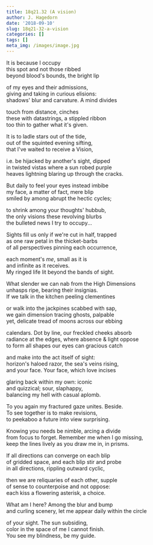 ```yaml
---
title: 18q21.32 (A vision)
author: J. Hagedorn
date: '2018-09-10'
slug: 18q21-32-a-vision
categories: []
tags: []
meta_img: /images/image.jpg
---
```


It is because I occupy  
this spot and not those ribbed  
beyond blood's bounds, the bright lip  

of my eyes and their admissions,  
giving and taking in curious elisions:  
shadows' blur and carvature. A mind divides  

touch from distance, cinches  
these with datastrings, a stippled ribbon  
too thin to gather what it's given.  

It is to ladle stars out of the tide,  
out of the squinted evening sifting,  
that I've waited to receive a Vision,  

i.e. be hijacked by another's sight, dipped  
in twisted vistas where a sun robed purple  
heaves lightning blaring up through the cracks.  

But daily to feel your eyes instead imbibe  
my face, a matter of fact, mere blip  
smiled by among abrupt the hectic cycles;  

to shrink among your thoughts' hubbub,  
the only visions these revolving blurbs  
the bulleted news I try to occupy...  
                                                      
Sights fill us only if we're cut in half, trapped  
as one raw petal in the thicket-barbs  
of all perspectives pinning each occurrence,  
                                                      
each moment's *me*, small as it is  
and infinite as it receives.  
My ringed life lit beyond the bands of sight.  
                                                      
What slender we can nab from the High Dimensions  
unhasps ripe, bearing their insignias.  
If we talk in the kitchen peeling clementines  
                                                      
or walk into the jackpines scabbed with sap,  
we gain dimension tracing ghosts, palpable  
yet, delicate tread of moons across our ebbing  

calendars.  Dot by line, our freckled cheeks absorb  
radiance at the edges, where absence & light oppose  
to form all shapes our eyes can gracious catch  
                            
and make into the act itself of sight:  
horizon's haloed razor, the sea's veins rising,  
and your face.  Your face, which love incises  
  
glaring back within my own: iconic  
and quizzical; sour, slaphappy,  
balancing my hell with casual aplomb.  

To you again my fractured gaze unites.  Beside.  
To see together is to make revisions,  
to peekaboo a future into view surprising.  
                              
Knowing you needs be nimble, arcing a divide  
from focus to forget.  Remember me when I go missing,  
keep the lines lively as you draw me in, in prisms.  

If all directions can converge on each blip  
of gridded space, and each blip stir and probe  
in all directions, rippling outward cyclic,  

then we are reliquaries of each other, supple  
of sense to counterpoise and not oppose:  
each kiss a flowering asterisk, a choice.  

What am I here?  Among the blur and bump  
and curling scenery, let me appear
daily within the circle

of your sight.  The sun subsiding,  
color in the space of me I cannot finish.  
You see my blindness, be my guide.




